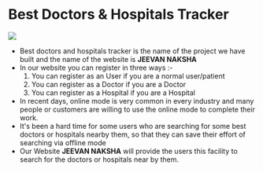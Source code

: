 # Best Doctors & Hospitals Tracker 
![](/images/image1.jpeg)
* Best doctors and hospitals tracker is the name of the project we have built and the name of the website is **JEEVAN NAKSHA**
* In our website you can register in three ways :-
   1. You can register as an User if you are a normal user/patient
   2. You can register as a Doctor if you are a Doctor
   3. You can register as a Hospital if you are a Hospital
* In recent days, online mode is very common in every industry and many people or customers are willing to use the online mode to complete their work.
* It's been a hard time for some users who are searching for some best doctors or hospitals nearby them, so that they can save their effort of searching via offline mode
* Our Website **JEEVAN NAKSHA** will provide the users this facility to search for the doctors or hospitals near by them.
